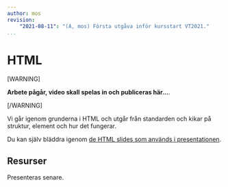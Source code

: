 ```yaml
---
author: mos
revision:
    "2021-08-11": "(A, mos) Första utgåva inför kursstart VT2021."
...
```

HTML
====================

[WARNING]

**Arbete pågår, video skall spelas in och publiceras här...**.

[/WARNING]

Vi går igenom grunderna i HTML och utgår från standarden och kikar på struktur, element och hur det fungerar.

<!--
Videon är XX minuter lång.

[YOUTUBE src="WmFHIZ_4exo" width=700 caption="Funktioner och programmera i databasen (med Mikael)."]
-->

Du kan själv bläddra igenom [de HTML slides som används i presentationen](https://dbwebb-se.github.io/webtec/lecture/L02-html/slide.html).



Resurser
------------------------

Presenteras senare.
